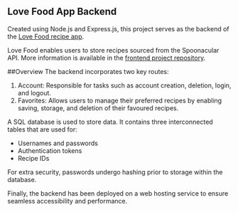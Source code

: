 ## Love Food App Backend

Created using Node.js and Express.js, this project serves as the backend of the [Love Food recipe app](https://lovefoodapp.co.uk/).

Love Food enables users to store recipes sourced from the Spoonacular API. More information is available in the [frontend project repository](https://github.com/letizia-sorrentino/recipe-app-project).

##Overview
The backend incorporates two key routes:

1. Account: Responsible for tasks such as account creation, deletion, login, and logout.
2. Favorites: Allows users to manage their preferred recipes by enabling saving, storage, and deletion of their favoured recipes.

A SQL database is used to store data. It contains three interconnected tables that are used for:

- Usernames and passwords
- Authentication tokens
- Recipe IDs

For extra security, passwords undergo hashing prior to storage within the database.

Finally, the backend has been deployed on a web hosting service to ensure seamless accessibility and performance.
